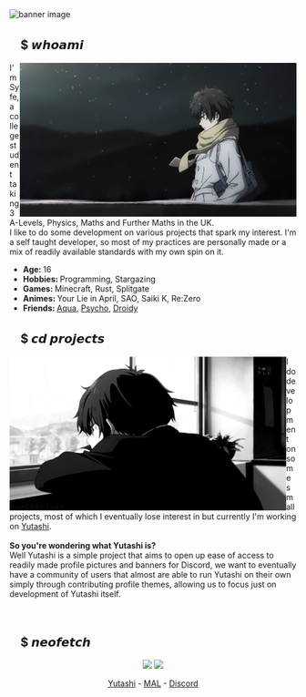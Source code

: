 <!--
**ItsSyfe/ItsSyfe** is a ✨ _special_ ✨ repository because its `README.md` (this file) appears on your GitHub profile.
-->
<img src="banner.gif" alt="banner image">

<div>
    <h2 align="left">ㅤ$ 𝙬𝙝𝙤𝙖𝙢𝙞</h2>
    <img src="aboutme.gif" align="right" width=486 height=270 alt="aboutme image">
    <p align="left">I'm Syfe, a college student taking 3 A-Levels, Physics, Maths and Further Maths in the UK.<br>I like to do some development on various projects that spark my interest. I'm a self taught developer, so most of my practices are personally made or a mix of readily available standards with my own spin on it.</p>
    <ul>
        <li><b>Age: </b>16</li>
        <li><b>Hobbies: </b>Programming, Stargazing</li>
        <li><b>Games: </b>Minecraft, Rust, Splitgate</li>
        <li><b>Animes: </b>Your Lie in April, SAO, Saiki K, Re:Zero</li>
        <li><b>Friends: </b><a href="https://github.com/AquaPlaysYT">Aqua</a>, <a href="https://github.com/PsychoPast">Psycho</a>, <a href="https://github.com/SiLeNSwOrD">Droidy</a></li>
    </ul>
</div>

<div>
    <h2 align="left">ㅤ$ 𝙘𝙙 𝙥𝙧𝙤𝙟𝙚𝙘𝙩𝙨</h2>
    <img src="projects.gif" align="left" width=486 height=270 alt="projects image">
    <p align="left">I do development on some small projects, most of which I eventually lose interest in but currently I'm working on <a href="https://yutashi.xyz">Yutashi</a>.<br><br><b>So you're wondering what Yutashi is?</b><br>Well Yutashi is a simple project that aims to open up ease of access to readily made profile pictures and banners for Discord, we want to eventually have a community of users that almost are able to run Yutashi on their own simply through contributing profile themes, allowing us to focus just on development of Yutashi itself.</p>
</div>

<div>
    <br>
    <h2 align="left">ㅤ$ 𝙣𝙚𝙤𝙛𝙚𝙩𝙘𝙝</h2>
    <p align="center">
        <img height=175 src="https://github-readme-stats.vercel.app/api?username=itssyfe&hide_border=true&show_icons=true&theme=light">
        <img height=175 src="https://lanyard-profile-readme.vercel.app/api/190733468550823945?theme=light&bg=ffff&animated=true&hideDiscrim=true&borderRadius=5px&idleMessage=Waiting%20for%20Liftoff%20🚀">
        <p align="center"><a href="https://yutashi.xyz">Yutashi</a> - <a href="https://myanimelist.net/animelist/ItsSyfe">MAL</a> - <a href="https://discords.com/bio/p/Syfe">Discord</a></p>
    </p>
</div>